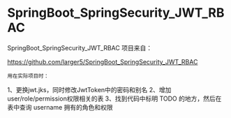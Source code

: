 # SpringBoot_SpringSecurity_JWT_RBAC

SpringBoot_SpringSecurity_JWT_RBAC
项目来自：

https://github.com/larger5/SpringBoot_SpringSecurity_JWT_RBAC

    用在实际项目时：

1、更换jwt.jks，同时修改JwtToken中的密码和别名
2、增加 user/role/permission权限相关的表
3、找到代码中标明 TODO 的地方，然后在表中查询 username 拥有的角色和权限
